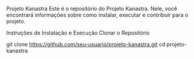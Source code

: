 
Projeto Kanastra
Este é o repositório do Projeto Kanastra. Nele, você encontrará informações sobre como instalar, executar e contribuir para o projeto.

Instruções de Instalação e Execução
Clonar o Repositório

git clone https://github.com/seu-usuario/projeto-kanastra.git
cd projeto-kanastra
